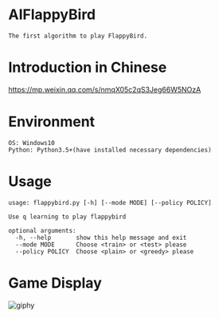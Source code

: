# AIFlappyBird
```
The first algorithm to play FlappyBird.
```

# Introduction in Chinese
https://mp.weixin.qq.com/s/nmqX05c2qS3Jeg66W5NOzA

# Environment
```
OS: Windows10
Python: Python3.5+(have installed necessary dependencies)
```

# Usage
```
usage: flappybird.py [-h] [--mode MODE] [--policy POLICY]

Use q learning to play flappybird

optional arguments:
  -h, --help       show this help message and exit
  --mode MODE      Choose <train> or <test> please
  --policy POLICY  Choose <plain> or <greedy> please
```

# Game Display
![giphy](demonstration/running.gif)